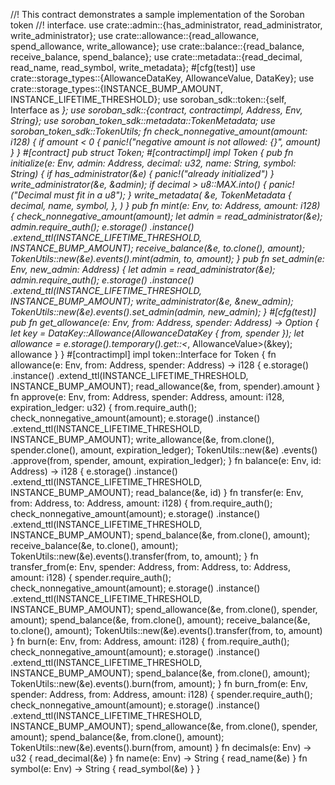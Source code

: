 //! This contract demonstrates a sample implementation of the Soroban
token
//! interface.
use crate::admin::{has_administrator, read_administrator,
write_administrator};
use crate::allowance::{read_allowance, spend_allowance, write_allowance};
use crate::balance::{read_balance, receive_balance, spend_balance};
use crate::metadata::{read_decimal, read_name, read_symbol,
write_metadata};
#[cfg(test)]
use crate::storage_types::{AllowanceDataKey, AllowanceValue, DataKey};
use crate::storage_types::{INSTANCE_BUMP_AMOUNT,
INSTANCE_LIFETIME_THRESHOLD};
use soroban_sdk::token::{self, Interface as _};
use soroban_sdk::{contract, contractimpl, Address, Env, String};
use soroban_token_sdk::metadata::TokenMetadata;
use soroban_token_sdk::TokenUtils;
fn check_nonnegative_amount(amount: i128) {
if amount < 0 {
panic!("negative amount is not allowed: {}", amount)
}
}
#[contract]
pub struct Token;
#[contractimpl]
impl Token {
pub fn initialize(e: Env, admin: Address, decimal: u32, name: String,
symbol: String) {
if has_administrator(&e) {
panic!("already initialized")
}
write_administrator(&e, &admin);
if decimal > u8::MAX.into() {
panic!("Decimal must fit in a u8");
}
write_metadata(
&e,
TokenMetadata {
decimal,
name,
symbol,
},
)
}
pub fn mint(e: Env, to: Address, amount: i128) {
check_nonnegative_amount(amount);
let admin = read_administrator(&e);
admin.require_auth();
e.storage()
.instance()
.extend_ttl(INSTANCE_LIFETIME_THRESHOLD,
INSTANCE_BUMP_AMOUNT);
receive_balance(&e, to.clone(), amount);
TokenUtils::new(&e).events().mint(admin, to, amount);
}
pub fn set_admin(e: Env, new_admin: Address) {
let admin = read_administrator(&e);
admin.require_auth();
e.storage()
.instance()
.extend_ttl(INSTANCE_LIFETIME_THRESHOLD,
INSTANCE_BUMP_AMOUNT);
write_administrator(&e, &new_admin);
TokenUtils::new(&e).events().set_admin(admin, new_admin);
}
#[cfg(test)]
pub fn get_allowance(e: Env, from: Address, spender: Address) ->
Option<AllowanceValue> {
let key = DataKey::Allowance(AllowanceDataKey { from, spender });
let allowance = e.storage().temporary().get::<_,
AllowanceValue>(&key);
allowance
}
}
#[contractimpl]
impl token::Interface for Token {
fn allowance(e: Env, from: Address, spender: Address) -> i128 {
e.storage()
.instance()
.extend_ttl(INSTANCE_LIFETIME_THRESHOLD,
INSTANCE_BUMP_AMOUNT);
read_allowance(&e, from, spender).amount
}
fn approve(e: Env, from: Address, spender: Address, amount: i128,
expiration_ledger: u32) {
from.require_auth();
check_nonnegative_amount(amount);
e.storage()
.instance()
.extend_ttl(INSTANCE_LIFETIME_THRESHOLD,
INSTANCE_BUMP_AMOUNT);
write_allowance(&e, from.clone(), spender.clone(), amount,
expiration_ledger);
TokenUtils::new(&e)
.events()
.approve(from, spender, amount, expiration_ledger);
}
fn balance(e: Env, id: Address) -> i128 {
e.storage()
.instance()
.extend_ttl(INSTANCE_LIFETIME_THRESHOLD,
INSTANCE_BUMP_AMOUNT);
read_balance(&e, id)
}
fn transfer(e: Env, from: Address, to: Address, amount: i128) {
from.require_auth();
check_nonnegative_amount(amount);
e.storage()
.instance()
.extend_ttl(INSTANCE_LIFETIME_THRESHOLD,
INSTANCE_BUMP_AMOUNT);
spend_balance(&e, from.clone(), amount);
receive_balance(&e, to.clone(), amount);
TokenUtils::new(&e).events().transfer(from, to, amount);
}
fn transfer_from(e: Env, spender: Address, from: Address, to: Address,
amount: i128) {
spender.require_auth();
check_nonnegative_amount(amount);
e.storage()
.instance()
.extend_ttl(INSTANCE_LIFETIME_THRESHOLD,
INSTANCE_BUMP_AMOUNT);
spend_allowance(&e, from.clone(), spender, amount);
spend_balance(&e, from.clone(), amount);
receive_balance(&e, to.clone(), amount);
TokenUtils::new(&e).events().transfer(from, to, amount)
}
fn burn(e: Env, from: Address, amount: i128) {
from.require_auth();
check_nonnegative_amount(amount);
e.storage()
.instance()
.extend_ttl(INSTANCE_LIFETIME_THRESHOLD,
INSTANCE_BUMP_AMOUNT);
spend_balance(&e, from.clone(), amount);
TokenUtils::new(&e).events().burn(from, amount);
}
fn burn_from(e: Env, spender: Address, from: Address, amount: i128) {
spender.require_auth();
check_nonnegative_amount(amount);
e.storage()
.instance()
.extend_ttl(INSTANCE_LIFETIME_THRESHOLD,
INSTANCE_BUMP_AMOUNT);
spend_allowance(&e, from.clone(), spender, amount);
spend_balance(&e, from.clone(), amount);
TokenUtils::new(&e).events().burn(from, amount)
}
fn decimals(e: Env) -> u32 {
read_decimal(&e)
}
fn name(e: Env) -> String {
read_name(&e)
}
fn symbol(e: Env) -> String {
read_symbol(&e)
}
}